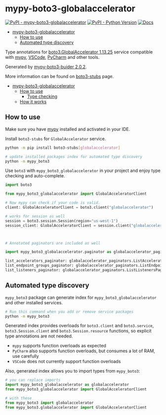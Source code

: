 # mypy-boto3-globalaccelerator

[![PyPI - mypy-boto3-globalaccelerator](https://img.shields.io/pypi/v/mypy-boto3-globalaccelerator.svg?color=blue)](https://pypi.org/project/mypy-boto3-globalaccelerator)
[![PyPI - Python Version](https://img.shields.io/pypi/pyversions/mypy-boto3-globalaccelerator.svg?color=blue)](https://pypi.org/project/mypy-boto3-globalaccelerator)
[![Docs](https://img.shields.io/readthedocs/mypy-boto3-builder.svg?color=blue)](https://mypy-boto3-builder.readthedocs.io/)

- [mypy-boto3-globalaccelerator](#mypy-boto3-globalaccelerator)
  - [How to use](#how-to-use)
  - [Automated type discovery](#automated-type-discovery)


Type annotations for
[boto3.GlobalAccelerator 1.13.25](https://boto3.amazonaws.com/v1/documentation/api/1.13.25/reference/services/globalaccelerator.html#GlobalAccelerator) service
compatible with [mypy](https://github.com/python/mypy), [VSCode](https://code.visualstudio.com/),
[PyCharm](https://www.jetbrains.com/pycharm/) and other tools.

Generated by [mypy-boto3-buider 2.0.2](https://github.com/vemel/mypy_boto3_builder).

More information can be found on [boto3-stubs](https://pypi.org/project/boto3-stubs/) page.

- [mypy-boto3-globalaccelerator](#mypy-boto3-globalaccelerator)
  - [How to use](#how-to-use)
    - [Type checking](#type-checking)
  - [How it works](#how-it-works)

## How to use

Make sure you have [mypy](https://github.com/python/mypy) installed and activated in your IDE.

Install `boto3-stubs` for `GlobalAccelerator` service.

```bash
python -m pip install boto3-stubs[globalaccelerator]

# update installed packages index for automated type discovery
python -m mypy_boto3
```

Use `boto3` with `mypy_boto3_globalaccelerator` in your project and enjoy type checking and auto-complete.

```python
import boto3

from mypy_boto3_globalaccelerator import GlobalAcceleratorClient

# Now mypy can check if your code is valid.
client: GlobalAcceleratorClient = boto3.client("globalaccelerator")

# works for session as well
session = boto3.session.Session(region="us-west-1")
session_client: GlobalAcceleratorClient = session.client("globalaccelerator")



# Annotated paginators are included as well

import mypy_boto3_globalaccelerator.paginator as globalaccelerator_paginators

list_accelerators_paginator: globalaccelerator_paginators.ListAcceleratorsPaginator = client.get_paginator("list_accelerators")
list_endpoint_groups_paginator: globalaccelerator_paginators.ListEndpointGroupsPaginator = client.get_paginator("list_endpoint_groups")
list_listeners_paginator: globalaccelerator_paginators.ListListenersPaginator = client.get_paginator("list_listeners")
```

## Automated type discovery

`mypy_boto3` package can generate index for `mypy_boto3_globalaccelerator` and other installed services.

```bash
# Run this command when you add or remove service packages
python -m mypy_boto3
```

Generated index provides overloads for `boto3.client` and `boto3.service`,
`boto3.Session.client` and `boto3.Session.resource` functions,
so explicit type annotations are not needed.

- `mypy` supports function overloads as expected
- `PyCharm` also supports function overloads, but consumes a lot of RAM, use carefully
- `VSCode` does not currently support function overloads

Also, generated index allows you to import types from `mypy_boto3`:

```python
# you can replace imports
import mypy_boto3_globalaccelerator as globalaccelerator
from mypy_boto3_globalaccelerator import GlobalAcceleratorClient

# with these
from mypy_boto3 import globalaccelerator
from mypy_boto3.globalaccelerator import GlobalAcceleratorClient
```